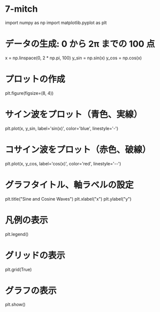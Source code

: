 # 7-mitch
import numpy as np
import matplotlib.pyplot as plt

# データの生成: 0 から 2π までの 100 点
x = np.linspace(0, 2 * np.pi, 100)
y_sin = np.sin(x)
y_cos = np.cos(x)

# プロットの作成
plt.figure(figsize=(8, 4))

# サイン波をプロット（青色、実線）
plt.plot(x, y_sin, label='sin(x)', color='blue', linestyle='-')

# コサイン波をプロット（赤色、破線）
plt.plot(x, y_cos, label='cos(x)', color='red', linestyle='--')

# グラフタイトル、軸ラベルの設定
plt.title("Sine and Cosine Waves")
plt.xlabel("x")
plt.ylabel("y")

# 凡例の表示
plt.legend()

# グリッドの表示
plt.grid(True)

# グラフの表示
plt.show()
